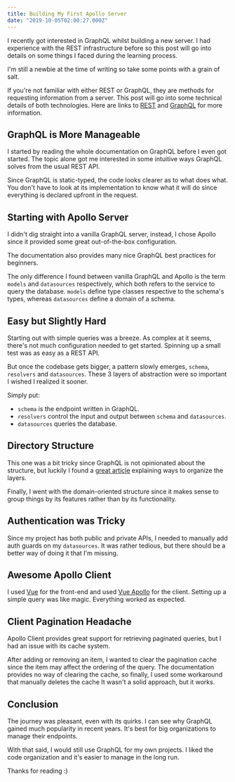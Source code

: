 ```yaml
---
title: Building My First Apollo Server
date: "2019-10-05T02:00:27.000Z"
---
```


I recently got interested in GraphQL whilst building a new server. I had experience with the REST infrastructure before so this post will go into details on some things I faced during the learning process.

I'm still a newbie at the time of writing so take some points with a grain of salt.

If you're not familiar with either REST or GraphQL, they are methods for requesting information from a server. This post will go into some technical details of both technologies. Here are links to [REST](https://restfulapi.net/) and [GraphQL](https://graphql.org/) for more information.

## GraphQL is More Manageable

I started by reading the whole documentation on GraphQL before I even got started. The topic alone got me interested in some intuitive ways GraphQL solves from the usual REST API.

Since GraphQL is static-typed, the code looks clearer as to what does what. You don't have to look at its implementation to know what it will do since everything is declared upfront in the request.

## Starting with Apollo Server

I didn't dig straight into a vanilla GraphQL server, instead, I chose Apollo since it provided some great out-of-the-box configuration.

The documentation also provides many nice GraphQL best practices for beginners.

The only difference I found between vanilla GraphQL and Apollo is the term `models` and `datasources` respectively, which both refers to the service to query the database. `models` define type classes respective to the schema's types, whereas `datasources` define a domain of a schema.

## Easy but Slightly Hard

Starting out with simple queries was a breeze. As complex at it seems, there's not much configuration needed to get started. Spinning up a small test was as easy as a REST API.

But once the codebase gets bigger, a pattern slowly emerges, `schema`, `resolvers` and `datasources`. These 3 layers of abstraction were so important I wished I realized it sooner.

Simply put:

- `schema` is the endpoint written in GraphQL.
- `resolvers` control the input and output between `schema` and `datasources`.
- `datasources` queries the database.

## Directory Structure

This one was a bit tricky since GraphQL is not opinionated about the structure, but luckily I found a [great article](https://hackernoon.com/three-ways-to-structure-your-graphql-code-with-apollo-server-4788beed89db) explaining ways to organize the layers.

Finally, I went with the domain-oriented structure since it makes sense to group things by its features rather than by its functionality.

## Authentication was Tricky

Since my project has both public and private APIs, I needed to manually add auth guards on my `datasources`. It was rather tedious, but there should be a better way of doing it that I'm missing.

## Awesome Apollo Client

I used [Vue](https://vuejs.org) for the front-end and used [Vue Apollo](https://vue-apollo.netlify.com) for the client. Setting up a simple query was like magic. Everything worked as expected.

## Client Pagination Headache

Apollo Client provides great support for retrieving paginated queries, but I had an issue with its cache system.

After adding or removing an item, I wanted to clear the pagination cache since the item may affect the ordering of the query. The documentation provides no way of clearing the cache, so finally, I used some workaround that manually deletes the cache It wasn't a solid approach, but it works.

## Conclusion

The journey was pleasant, even with its quirks. I can see why GraphQL gained much popularity in recent years. It's best for big organizations to manage their endpoints.

With that said, I would still use GraphQL for my own projects. I liked the code organization and it's easier to manage in the long run.

Thanks for reading :)
